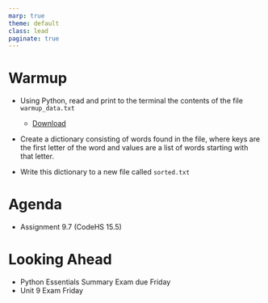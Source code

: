 ```yaml
---
marp: true
theme: default
class: lead
paginate: true
---
```


<!-- headingDivider: 1 -->
<!-- backgroundColor: black -->
<!-- class: invert -->

# Warmup

- Using Python, read and print to the terminal the contents of the file `warmup_data.txt`
  - [Download](https://whlapinel.github.io/courses/python-i-programming-honors/unit-9/lesson-9.7/files/warmup_data.txt)

- Create a dictionary consisting of words found in the file, where keys are the first letter of the word and values are a list of words starting with that letter.

- Write this dictionary to a new file called `sorted.txt`

# Agenda

- Assignment 9.7 (CodeHS 15.5)

# Looking Ahead

- Python Essentials Summary Exam due Friday
- Unit 9 Exam Friday

